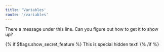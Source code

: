 ```yaml
---
title: 'Variables'
route: '/variables'
---
```


There a message under this line. Can you figure out how to get it to show up?

{% if $flags.show_secret_feature %}
This is special hidden text!
{% /if %}
